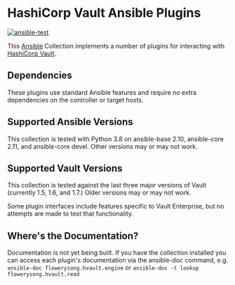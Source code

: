 # HashiCorp Vault Ansible Plugins

[![ansible-test](https://github.com/flowerysong/ansible-flowerysong.hvault/actions/workflows/ansible-test.yml/badge.svg)](https://github.com/flowerysong/ansible-flowerysong.hvault/actions/workflows/ansible-test.yml)

This [Ansible](https://www.ansible.com/) Collection implements a number of
plugins for interacting with [HashiCorp Vault](https://vaultproject.io/).

## Dependencies

These plugins use standard Ansible features and require no extra
dependencies on the controller or target hosts.

## Supported Ansible Versions

This collection is tested with Python 3.8 on ansible-base 2.10,
ansible-core 2.11, and ansible-core devel. Other versions may or may
not work.

## Supported Vault Versions

This collection is tested against the last three major versions of
Vault (currently 1.5, 1.6, and 1.7.) Older versions may or may not
work.

Some plugin interfaces include features specific to Vault Enterprise,
but no attempts are made to test that functionality.

## Where's the Documentation?

Documentation is not yet being built. If you have the collection
installed you can access each plugin's documentation via the
ansible-doc command, e.g. `ansible-doc flowerysong.hvault.engine` or
`ansible-doc -t lookup flowerysong.hvault.read`
